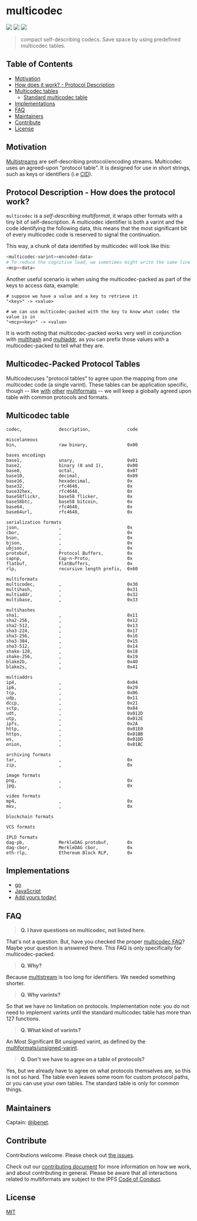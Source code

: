 # multicodec

[![](https://img.shields.io/badge/made%20by-Protocol%20Labs-blue.svg?style=flat-square)](http://ipn.io)
[![](https://img.shields.io/badge/project-multiformats-blue.svg?style=flat-square)](http://github.com/multiformats/multiformats)
[![](https://img.shields.io/badge/freenode-%23ipfs-blue.svg?style=flat-square)](http://webchat.freenode.net/?channels=%23ipfs)

> compact self-describing codecs. Save space by using predefined multicodec tables.

## Table of Contents

- [Motivation](#motivation)
- [How does it work? - Protocol Description](#how-does-it-work---protocol-description)
- [Multicodec tables](#multicodec-tables)
  - [Standard multicodec table](#standard-mcp-protocol-table)
- [Implementations](#implementations)
- [FAQ](#faq)
- [Maintainers](#maintainers)
- [Contribute](#contribute)
- [License](#license)

## Motivation

[Multistreams](https://github.com/multiformats/multistream) are self-describing protocol/encoding streams. Multicodec uses an agreed-upon "protocol table". It is designed for use in short strings, such as keys or identifiers (i.e [CID](https://github.com/ipld/cid)).

## Protocol Description - How does the protocol work?

`multicodec` is a _self-describing multiformat_, it wraps other formats with a tiny bit of self-description. A multicodec identifier is both a varint and the code identifying the following data, this means that the most significant bit of every multicodec code is reserved to signal the continuation.

This way, a chunk of data identified by multicodec will look like this:

```sh
<multicodec-varint><encoded-data>
# To reduce the cognitive load, we sometimes might write the same line as:
<mcp><data>
```

Another useful scenario is when using the multicodec-packed as part of the keys to access data, example:

```
# suppose we have a value and a key to retrieve it
"<key>" -> <value>

# we can use multicodec-packed with the key to know what codec the value is in
"<mcp><key>" -> <value>
```

It is worth noting that multicodec-packed works very well in conjunction with [multihash](https://github.com/multiformats/multihash) and [multiaddr](https://github.com/multiformats/multiaddr), as you can prefix those values with a multicodec-packed to tell what they are.

## Multicodec-Packed Protocol Tables

Multicodecuses "protocol tables" to agree upon the mapping from one multicodec code (a single varint). These tables can be application specific, though -- like [with](https://github.com/multiformats/multihash) [other](https://github.com/multiformats/multibase) [multiformats](https://github.com/multiformats/multiaddr) -- we will keep a globally agreed upon table with common protocols and formats.

## Multicodec table

```csv
codec,              description,              code

miscelaneous
bin,                raw binary,               0x00

bases encodings
base1,              unary,                    0x01
base2,              binary (0 and 1),         0x00
base8,              octal,                    0x07
base10,             decimal,                  0x09
base16,             hexadecimal,              0x
base32,             rfc4648,                  0x
base32hex,          rfc4648,                  0x
base58flickr,       base58 flicker,           0x
base58btc,          base58 bitcoin,           0x
base64,             rfc4648,                  0x
base64url,          rfc4648,                  0x

serialization formats
json,               ,                         0x
cbor,               ,                         0x
bson,               ,                         0x
bjson,              ,                         0x
ubjson,             ,                         0x
protobuf,           Protocol Buffers,         0x
capnp,              Cap-n-Proto,              0x
flatbuf,            FlatBuffers,              0x
rlp,                recursive length prefix,  0x60

multiformats
multicodec,         ,                         0x30
multihash,          ,                         0x31
multiaddr,          ,                         0x32
multibase,          ,                         0x33

multihashes
sha1,               ,                         0x11
sha2-256,           ,                         0x12
sha2-512,           ,                         0x13
sha3-224,           ,                         0x17
sha3-256,           ,                         0x16
sha3-384,           ,                         0x15
sha3-512,           ,                         0x14
shake-128,          ,                         0x18
shake-256,          ,                         0x19
blake2b,            ,                         0x40
blake2s,            ,                         0x41

multiaddrs
ip4,                ,                         0x04
ip6,                ,                         0x29
tcp,                ,                         0x06
udp,                ,                         0x11
dccp,               ,                         0x21
sctp,               ,                         0x84
udt,                ,                         0x012D
utp,                ,                         0x012E
ipfs,               ,                         0x2A
http,               ,                         0x01E0
https,              ,                         0x01BB
ws,                 ,                         0x01DD
onion,              ,                         0x01BC

archiving formats
tar,                ,                         0x
zip,                ,                         0x

image formats
png,                ,                         0x
jpg,                ,                         0x

video formats
mp4,                ,                         0x
mkv,                ,                         0x

blockchain formats

VCS formats

IPLD formats
dag-pb,             MerkleDAG protobuf,       0x
dag-cbor,           MerkleDAG cbor,           0x
eth-rlp,            Ethereum Block RLP,       0x
```

## Implementations

- [go](https://github.com/multiformats/go-multicodec/)
- [JavaScript](https://github.com/multiformats/js-multicodec)
- [Add yours today!](https://github.com/multiformats/multicodec/edit/master/multicodec.md)

## FAQ

> **Q. I have questions on multicodec, not listed here.**

That's not a question. But, have you checked the proper [multicodec FAQ](./README.md#faq)? Maybe your question is answered there. This FAQ is only specifically for multicodec-packed.

> **Q. Why?**

Because [multistream](https://github.com/multiformats/multistream) is too long for identifiers. We needed something shorter.

> **Q. Why varints?**

So that we have no limitation on protocols. Implementation note: you do not need to implement varints until the standard multicodec table has more than 127 functions.

> **Q. What kind of varints?**

An Most Significant Bit unsigned varint, as defined by the [multiformats/unsigned-varint](https://github.com/multiformats/unsigned-varint).

> **Q. Don't we have to agree on a table of protocols?**

Yes, but we already have to agree on what protocols themselves are, so this is not so hard. The table even leaves some room for custom protocol paths, or you can use your own tables. The standard table is only for common things.

## Maintainers

Captain: [@jbenet](https://github.com/jbenet).

## Contribute

Contributions welcome. Please check out [the issues](https://github.com/multiformats/multicodec/issues).

Check out our [contributing document](https://github.com/multiformats/multiformats/blob/master/contributing.md) for more information on how we work, and about contributing in general. Please be aware that all interactions related to multiformats are subject to the IPFS [Code of Conduct](https://github.com/ipfs/community/blob/master/code-of-conduct.md).

## License

[MIT](LICENSE)
